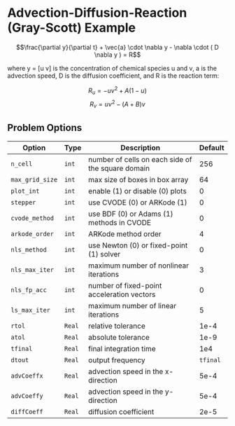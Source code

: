 # Advection-Diffusion-Reaction (Gray-Scott) Example

$$\frac{\partial y}{\partial t} + \vec{a} \cdot \nabla y -  \nabla \cdot ( D \nabla y ) = R$$

where y = [u v] is the concentration of chemical species u and v, a is the advection speed,
D is the diffusion coefficient, and R is the reaction term:

$$R_u = - u v^2 + A (1-u)$$
$$R_v =   u v^2 - (A + B) v$$

## Problem Options

| Option          | Type   | Description                                        | Default  |
| ----------------|--------|----------------------------------------------------|----------|
| `n_cell`        | `int`  | number of cells on each side of the square domain  | 256      |
| `max_grid_size` | `int`  | max size of boxes in box array                     | 64       |
| `plot_int`      | `int`  | enable (1) or disable (0) plots                    | 0        |
| `stepper`       | `int`  | use CVODE (0) or ARKode (1)                        | 0        |
| `cvode_method`  | `int`  | use BDF (0) or Adams (1) methods in CVODE          | 0        |
| `arkode_order`  | `int`  | ARKode method order                                | 4        |
| `nls_method`    | `int`  | use Newton (0) or fixed-point (1) solver           | 0        | 
| `nls_max_iter`  | `ìnt`  | maximum number of nonlinear iterations             | 3        | 
| `nls_fp_acc`    | `int`  | number of fixed-point acceleration vectors         | 0        | 
| `ls_max_iter`   | `int`  | maximum number of linear iterations                | 5        | 
| `rtol`          | `Real` | relative tolerance                                 | 1e-4     | 
| `atol`          | `Real` | absolute tolerance                                 | 1e-9     | 
| `tfinal`        | `Real` | final integration time                             | 1e4      | 
| `dtout`         | `Real` | output frequency                                   | `tfinal` | 
| `advCoeffx`     | `Real` | advection speed in the x-direction                 | 5e-4     |
| `advCoeffy`     | `Real` | advection speed in the y-direction                 | 5e-4     |
| `diffCoeff`     | `Real` | diffusion coefficient                              | 2e-5     |
